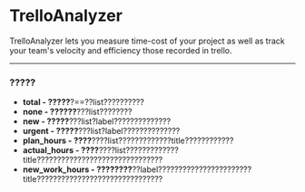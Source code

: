 # TrelloAnalyzer
TrelloAnalyzer lets you measure time-cost of your project as well as track your team's velocity and efficiency those recorded in trello.

---

### ?????
- **total - ?????**?==??list??????????
- **none - ??????**???list????????
- **new - ?????**???list?label??????????????
- **urgent - ?????**???list?label??????????????
- **plan_hours - ????**????list?????????????title????????????
- **actual_hours - ????**????list?????????????title???????????????????????????????
- **new_work_hours - ????????**??label???????????????????????title???????????????????????????????